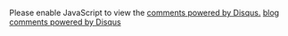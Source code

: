 <script type="text/javascript">
 /* * * CONFIGURATION VARIABLES: EDIT BEFORE PASTING INTO YOUR WEBPAGE * * */
 var disqus_shortname = '<shortname>'; // required: replace example with your forum shortname

      /* * * DON'T EDIT BELOW THIS LINE * * */
      (function() {
        var dsq = document.createElement('script'); dsq.type = 'text/javascript'; dsq.async = true;
        dsq.src = 'http://' + disqus_shortname + '.disqus.com/embed.js';
        (document.getElementsByTagName('head')[0] || document.getElementsByTagName('body')[0]).appendChild(dsq);
     })();
   </script>
   <noscript>Please enable JavaScript to view the <a href="http://disqus.com/?ref_noscript">comments powered by Disqus.</a></noscript>
   <a href="http://disqus.com" class="dsq-brlink">blog comments powered by <span class="logo-disqus">Disqus</span></a>